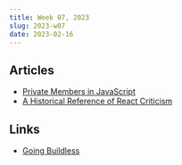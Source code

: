 ```yaml
---
title: Week 07, 2023
slug: 2023-w07
date: 2023-02-16
---
```


## Articles

- [Private Members in JavaScript](https://crockford.com/javascript/private.html)
- [A Historical Reference of React Criticism](https://www.zachleat.com/web/react-criticism/)

## Links

- [Going Buildless](https://modern-web.dev/guides/going-buildless/getting-started/)
